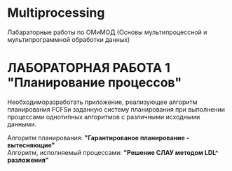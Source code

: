 # Multiprocessing
Лабараторные работы по ОМиМОД (Основы мультипроцессной и мультипрограммной обработки данных)
# <b>ЛАБОРАТОРНАЯ РАБОТА 1</b> "Планирование процессов"
<p>Необходиморазработать приложение, реализующее алгоритм планирования FCFSи заданную  систему  планирования при  выполнении процессами однотипных алгоритмов с различными исходными данными.</p>
<p>
  Алгоритм планирования: <b>"Гарантированое планирование - вытесняющие"</b><br>
  Алгоритм, исполняемый процессами: <b>"Решение СЛАУ методом LDL^ разложения"</b><br>
</p>
